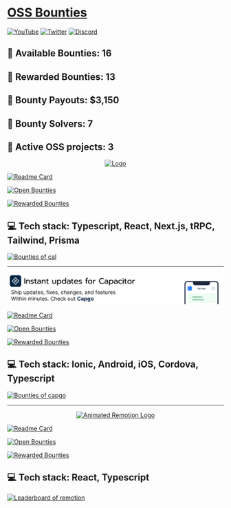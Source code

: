 # [OSS Bounties](https://console.algora.io)

[![YouTube](https://img.shields.io/badge/YouTube-%23FF0000.svg?style=for-the-badge&logo=YouTube&logoColor=white)](https://www.youtube.com/@algora-io)
[![Twitter](https://img.shields.io/badge/Twitter-%231DA1F2.svg?style=for-the-badge&logo=Twitter&logoColor=white)](https://twitter.com/algoraio)
[![Discord](https://img.shields.io/badge/Discord-%235865F2.svg?style=for-the-badge&logo=discord&logoColor=white)](https://discord.gg/BpgaMdJN)

## 💎 Available Bounties: 16
## 🙌 Rewarded Bounties: 13
## 💸 Bounty Payouts: $3,150
## 🤠 Bounty Solvers: 7
## 🤩 Active OSS projects: 3


<p align="center">
  <a href="https://github.com/calcom/cal.com">
   <img src="https://user-images.githubusercontent.com/8019099/210054112-5955e812-a76e-4160-9ddd-58f2c72f1cce.png" alt="Logo">
  </a>

[![Readme Card](https://github-readme-stats.vercel.app/api/pin/?username=calcom&repo=cal.com&show_owner=true&theme=transparent)](https://github.com/remotion-dev/remotion)
  
  [![Open Bounties](https://img.shields.io/endpoint?url=https%3A%2F%2Fconsole.algora.io%2Fapi%2Fshields%2Fcal%2Fbounties%3Fstatus%3Dopen)](https://console.algora.io/org/cal/bounties?status=open)
  
  [![Rewarded Bounties](https://img.shields.io/endpoint?url=https%3A%2F%2Fconsole.algora.io%2Fapi%2Fshields%2Fcal%2Fbounties%3Fstatus%3Dcompleted)](https://console.algora.io/org/cal/bounties?status=completed)

## 💻 Tech stack:  Typescript, React, Next.js, tRPC, Tailwind, Prisma
  
  <a href="https://console.algora.io/org/cal/bounties?status=open">
  <picture>
    <source media="(prefers-color-scheme: dark)" srcset="https://console.algora.io/api/og/cal/bounties.png?p=0&status=open&theme=dark">
    <img alt="Bounties of cal" src="https://console.algora.io/api/og/cal/bounties.png?p=0&status=open&theme=light">
  </picture>
</a>

---------------

  <a href="https://capgo.app/"><img src='https://raw.githubusercontent.com/Cap-go/capgo/main/assets/capgo_banner.png' alt='Capgo - Instant updates for capacitor'/></a>

[![Readme Card](https://github-readme-stats.vercel.app/api/pin/?username=Cap-go&repo=capacitor-updater&show_owner=true&theme=transparent)](https://github.com/remotion-dev/remotion)

[![Open Bounties](https://img.shields.io/endpoint?url=https%3A%2F%2Fconsole.algora.io%2Fapi%2Fshields%2Fcapgo%2Fbounties%3Fstatus%3Dopen)](https://console.algora.io/org/capgo/bounties?status=open)

[![Rewarded Bounties](https://img.shields.io/endpoint?url=https%3A%2F%2Fconsole.algora.io%2Fapi%2Fshields%2Fcapgo%2Fbounties%3Fstatus%3Dcompleted)](https://console.algora.io/org/capgo/bounties?status=completed)

## 💻 Tech stack:  Ionic, Android, iOS, Cordova, Typescript

<a href="https://console.algora.io/org/capgo/bounties?status=open">
  <picture>
    <source media="(prefers-color-scheme: dark)" srcset="https://console.algora.io/api/og/capgo/bounties.png?p=0&status=open&theme=dark">
    <img alt="Bounties of capgo" src="https://console.algora.io/api/og/capgo/bounties.png?p=0&status=open&theme=light">
  </picture>
</a>

---------------

<p align="center">
  <a href="https://github.com/remotion-dev/logo">
    <picture>
      <source media="(prefers-color-scheme: dark)" srcset="https://github.com/remotion-dev/logo/raw/main/animated-logo-banner-dark.gif">
      <img alt="Animated Remotion Logo" src="https://github.com/remotion-dev/logo/raw/main/animated-logo-banner-light.gif">
    </picture>
  </a>
</p>

[![Readme Card](https://github-readme-stats.vercel.app/api/pin/?username=remotion-dev&repo=remotion&show_owner=true&theme=transparent)](https://github.com/remotion-dev/remotion)

[![Open Bounties](https://img.shields.io/endpoint?url=https%3A%2F%2Fconsole.algora.io%2Fapi%2Fshields%2Fremotion%2Fbounties%3Fstatus%3Dopen)](https://console.algora.io/org/remotion/bounties?status=open)

[![Rewarded Bounties](https://img.shields.io/endpoint?url=https%3A%2F%2Fconsole.algora.io%2Fapi%2Fshields%2Fremotion%2Fbounties%3Fstatus%3Dcompleted)](https://console.algora.io/org/remotion/bounties?status=completed)

## 💻 Tech stack:  React, Typescript

<a href="https://console.algora.io/org/remotion/leaderboard">
  <picture>
    <source media="(prefers-color-scheme: dark)" srcset="https://console.algora.io/api/og/remotion/leaderboard.png?p=0&theme=dark">
    <img alt="Leaderboard of remotion" src="https://console.algora.io/api/og/remotion/leaderboard.png?p=0&theme=light">
  </picture>
</a>

